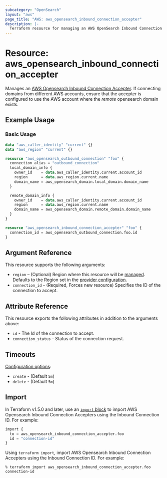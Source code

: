 ```yaml
---
subcategory: "OpenSearch"
layout: "aws"
page_title: "AWS: aws_opensearch_inbound_connection_accepter"
description: |-
  Terraform resource for managing an AWS OpenSearch Inbound Connection Accepter.
---
```


# Resource: aws_opensearch_inbound_connection_accepter

Manages an [AWS Opensearch Inbound Connection Accepter](https://docs.aws.amazon.com/opensearch-service/latest/APIReference/API_AcceptInboundConnection.html). If connecting domains from different AWS accounts, ensure that the accepter is configured to use the AWS account where the _remote_ opensearch domain exists.

## Example Usage

### Basic Usage

```terraform
data "aws_caller_identity" "current" {}
data "aws_region" "current" {}

resource "aws_opensearch_outbound_connection" "foo" {
  connection_alias = "outbound_connection"
  local_domain_info {
    owner_id    = data.aws_caller_identity.current.account_id
    region      = data.aws_region.current.name
    domain_name = aws_opensearch_domain.local_domain.domain_name
  }

  remote_domain_info {
    owner_id    = data.aws_caller_identity.current.account_id
    region      = data.aws_region.current.name
    domain_name = aws_opensearch_domain.remote_domain.domain_name
  }
}

resource "aws_opensearch_inbound_connection_accepter" "foo" {
  connection_id = aws_opensearch_outbound_connection.foo.id
}
```

## Argument Reference

This resource supports the following arguments:

* `region` – (Optional) Region where this resource will be [managed](https://docs.aws.amazon.com/general/latest/gr/rande.html#regional-endpoints). Defaults to the Region set in the [provider configuration](https://registry.terraform.io/providers/hashicorp/aws/latest/docs#aws-configuration-reference).
* `connection_id` - (Required, Forces new resource) Specifies the ID of the connection to accept.

## Attribute Reference

This resource exports the following attributes in addition to the arguments above:

* `id` - The Id of the connection to accept.
* `connection_status` - Status of the connection request.

## Timeouts

[Configuration options](https://developer.hashicorp.com/terraform/language/resources/syntax#operation-timeouts):

* `create` - (Default `5m`)
* `delete` - (Default `5m`)

## Import

In Terraform v1.5.0 and later, use an [`import` block](https://developer.hashicorp.com/terraform/language/import) to import AWS Opensearch Inbound Connection Accepters using the Inbound Connection ID. For example:

```terraform
import {
  to = aws_opensearch_inbound_connection_accepter.foo
  id = "connection-id"
}
```

Using `terraform import`, import AWS Opensearch Inbound Connection Accepters using the Inbound Connection ID. For example:

```console
% terraform import aws_opensearch_inbound_connection_accepter.foo connection-id
```
